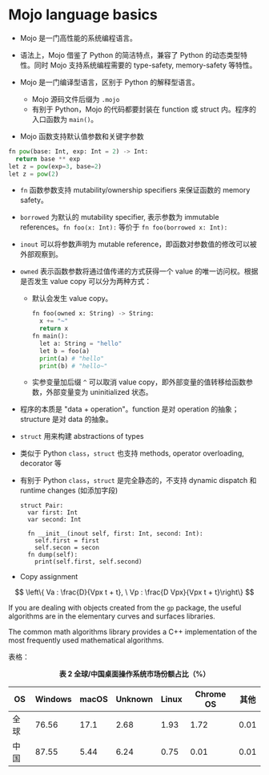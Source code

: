 # Mojo language basics

- Mojo 是一门高性能的系统编程语言。

- 语法上，Mojo 借鉴了 Python 的简洁特点，兼容了 Python 的动态类型特性。同时 Mojo 支持系统编程需要的 type-safety, memory-safety 等特性。

- Mojo 是一门编译型语言，区别于 Python 的解释型语言。

  - Mojo 源码文件后缀为 `.mojo`
  - 有别于 Python，Mojo 的代码都要封装在 function 或 struct 内。程序的入口函数为 `main()`。

  

- Mojo 函数支持默认值参数和关键字参数



```python
fn pow(base: Int, exp: Int = 2) -> Int:
  return base ** exp
let z = pow(exp=3, base=2)
let z = pow(2)
```



- `fn` 函数参数支持 mutability/ownership specifiers 来保证函数的 memory safety。

- `borrowed` 为默认的 mutability specifier, 表示参数为 immutable references。`fn foo(x: Int):` 等价于 `fn foo(borrowed x: Int):`

- `inout` 可以将参数声明为 mutable reference，即函数对参数值的修改可以被外部观察到。

- `owned` 表示函数参数将通过值传递的方式获得一个 value 的唯一访问权。根据是否发生 value copy 可以分为两种方式：

  - 默认会发生 value copy。

    ```python
    fn foo(owned x: String) -> String:
      x += "~"
      return x
    fn main():
      let a: String = "hello"
      let b = foo(a)
      print(a) # "hello"
      print(b) # "hello~"
    ```

  - 实参变量加后缀 `^` 可以取消 value copy，即外部变量的值转移给函数参数，外部变量变为 uninitialized 状态。

- 程序的本质是 "data + operation"。function 是对 operation 的抽象；structure 是对 data 的抽象。

- `struct` 用来构建 abstractions of types

- 类似于 Python `class`，`struct` 也支持 methods, operator overloading, decorator 等

- 有别于 Python `class`，`struct` 是完全静态的，不支持 dynamic dispatch 和 runtime changes (如添加字段)

  ```mojo
  struct Pair:
    var first: Int
    var second: Int
    
    fn __init__(inout self, first: Int, second: Int):
      self.first = first
      self.secon = secon
    fn dump(self):
      print(self.first, self.second)
  ```

- Copy assignment

$$
\left\{ Va : \frac{D}{Vpx t + t}, \  Vp : \frac{D Vpx}{Vpx t + t}\right\}
$$

If you are dealing with objects created from the `gp` package, the useful algorithms are in the elementary curves and surfaces libraries.

The common math algorithms library provides a C++ implementation of the most frequently used mathematical algorithms.

表格：

<center><strong>表 2 全球/中国桌面操作系统市场份额占比（%）</strong></center>

| OS   | Windows | macOS | Unknown | Linux | Chrome OS | 其他 |
| ---- | ------- | ----- | ------- | ----- | --------- | ---- |
| 全球 | 76.56   | 17.1  | 2.68    | 1.93  | 1.72      | 0.01 |
| 中国 | 87.55   | 5.44  | 6.24    | 0.75  | 0.01      | 0.01 |



